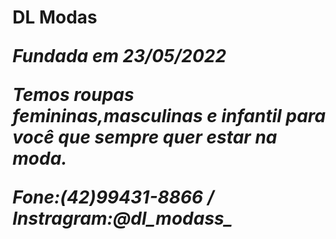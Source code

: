 <h1> <b> DL Modas </b>
<p> <i> Fundada em 23/05/2022 <i/>
<p> <i> Temos roupas femininas,masculinas e infantil para você que sempre quer estar na moda. <i/>
<p> <i> Fone:(42)99431-8866 / Instragram:@dl_modass_ <i/>
